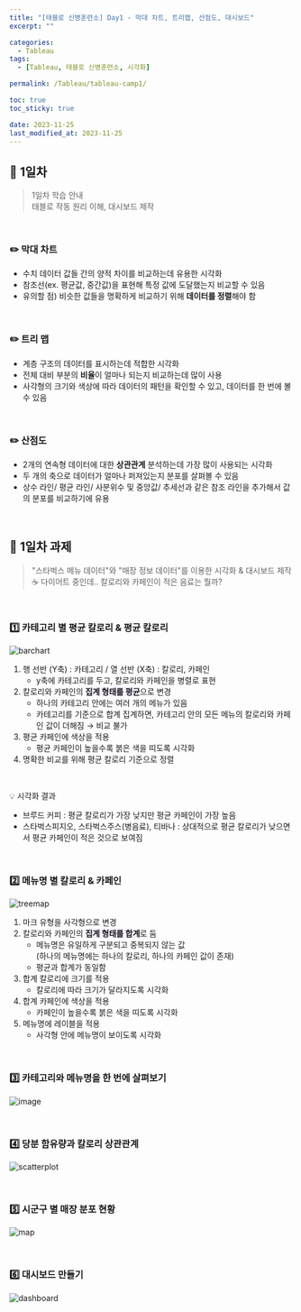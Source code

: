 ```yaml
---
title: "[태블로 신병훈련소] Day1 - 막대 차트, 트리맵, 산점도, 대시보드"
excerpt: ""

categories:
  - Tableau
tags:
  - [Tableau, 태블로 신병훈련소, 시각화]

permalink: /Tableau/tableau-camp1/

toc: true
toc_sticky: true

date: 2023-11-25
last_modified_at: 2023-11-25
---
```

## 🏁 1일차
> 1일차 학습 안내\
> 태블로 작동 원리 이해, 대시보드 제작

<br>

### ✏️ 막대 차트
- 수치 데이터 값들 간의 양적 차이를 비교하는데 유용한 시각화
- 참조선(ex. 평균값, 중간값)을 표현해 특정 값에 도달했는지 비교할 수 있음
- 유의할 점) 비슷한 값들을 명확하게 비교하기 위해 **데이터를 정렬**해야 함

<br>

### ✏️ 트리 맵
- 계층 구조의 데이터를 표시하는데 적합한 시각화
- 전체 대비 부분의 **비율**이 얼마나 되는지 비교하는데 많이 사용
- 사각형의 크기와 색상에 따라 데이터의 패턴을 확인할 수 있고, 데이터를 한 번에 볼 수 있음

<br>

### ✏️ 산점도
- 2개의 연속형 데이터에 대한 **상관관계** 분석하는데 가장 많이 사용되는 시각화
- 두 개의 축으로 데이터가 얼마나 퍼져있는지 분포를 살펴볼 수 있음
- 상수 라인/ 평균 라인/ 사분위수 및 중앙값/ 추세선과 같은 참조 라인을 추가해서 값의 분포를 비교하기에 유용

<br>

## 🏁 1일차 과제
> "스타벅스 메뉴 데이터"와 "매장 정보 데이터"를 이용한 시각화 & 대시보드 제작\
> ☕ 다이어트 중인데.. 칼로리와 카페인이 적은 음료는 뭘까?

<br>

### 1️⃣ 카테고리 별 평균 칼로리 & 평균 칼로리
![barchart](https://eseullee.github.io/assets/images/posts_img/tableau_bootcamp/day1/20230203_tableau_bootcamp_17_1_1.png)

1. 행 선반 (Y축) : 카테고리 / 열 선반 (X축) : 칼로리, 카페인
    - y축에 카테고리를 두고, 칼로리와 카페인을 병렬로 표현
2. 칼로리와 카페인의 <span style="background-color:#f5f0ff">**집계 형태를 평균**</span>으로 변경
    - 하나의 카테고리 안에는 여러 개의 메뉴가 있음
    - 카테고리를 기준으로 합계 집계하면, 카테고리 안의 모든 메뉴의 칼로리와 카페인 값이 더해짐 → 비교 불가
3. 평균 카페인에 색상을 적용
    - 평균 카페인이 높을수록 붉은 색을 띠도록 시각화
4. 명확한 비교를 위해 평균 칼로리 기준으로 정렬

<br>

💡 시각화 결과
- 브루드 커피 : 평균 칼로리가 가장 낮지만 평균 카페인이 가장 높음
- 스타벅스피지오, 스타벅스주스(병음료), 티바나 : 상대적으로 평균 칼로리가 낮으면서 평균 카페인이 적은 것으로 보여짐

<br>

### 2️⃣ 메뉴명 별 칼로리 & 카페인
![treemap](https://eseullee.github.io/assets/images/posts_img/tableau_bootcamp/day1/20230203_tableau_bootcamp_17_1_2.png)

1. 마크 유형을 사각형으로 변경
2. 칼로리와 카페인의 <span style="background-color:#f5f0ff">**집계 형태를 합계**</span>로 둠
    - 메뉴명은 유일하게 구분되고 중복되지 않는 값\
    (하나의 메뉴명에는 하나의 칼로리, 하나의 카페인 값이 존재)
    - 평균과 합계가 동일함
3. 합계 칼로리에 크기를 적용
    - 칼로리에 따라 크기가 달라지도록 시각화
5. 합계 카페인에 색상을 적용
    - 카페인이 높을수록 붉은 색을 띠도록 시각화
7. 메뉴명에 레이블을 적용
    - 사각형 안에 메뉴명이 보이도록 시각화

<br>

### 3️⃣ 카테고리와 메뉴명을 한 번에 살펴보기
![image](https://github.com/wonness/wonness.github.io/assets/141399098/9db8f998-d594-4c30-b22f-dd9db1665385)

<br>

### 4️⃣ 당분 함유량과 칼로리 상관관계
![scatterplot](https://eseullee.github.io/assets/images/posts_img/tableau_bootcamp/day1/20230203_tableau_bootcamp_17_1_5.png)

<br>

### 5️⃣ 시군구 별 매장 분포 현황
![map](https://eseullee.github.io/assets/images/posts_img/tableau_bootcamp/day1/20230203_tableau_bootcamp_17_1_6.png)

<br>

### 6️⃣ 대시보드 만들기
![dashboard](https://eseullee.github.io/assets/images/posts_img/tableau_bootcamp/day1/20230203_tableau_bootcamp_17_1_7.png)

